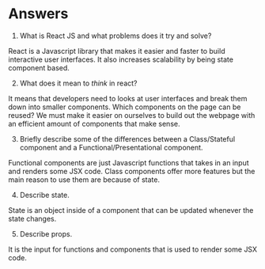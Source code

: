 # Answers

1.  What is React JS and what problems does it try and solve?

React is a Javascript library that makes it easier and faster to build interactive user interfaces. It also increases scalability by being state component based.

2.  What does it mean to _think_ in react?

It means that developers need to looks at user interfaces and break them down into smaller components. Which components on the page can be reused? We must make it easier on ourselves to build out the webpage with an efficient amount of components that make sense.

3.  Briefly describe some of the differences between a Class/Stateful component and a Functional/Presentational component.

Functional components are just Javascript functions that takes in an input and renders some JSX code. Class components offer more features but the main reason to use them are because of state. 

4.  Describe state.

State is an object inside of a component that can be updated whenever the state changes.

5.  Describe props.

It is the input for functions and components that is used to render some JSX code.

